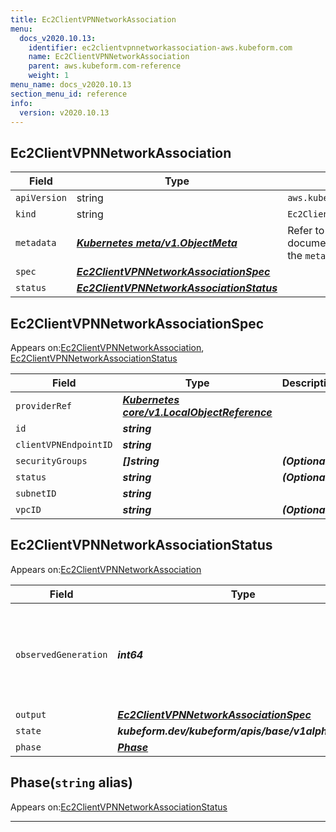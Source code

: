 ```yaml
---
title: Ec2ClientVPNNetworkAssociation
menu:
  docs_v2020.10.13:
    identifier: ec2clientvpnnetworkassociation-aws.kubeform.com
    name: Ec2ClientVPNNetworkAssociation
    parent: aws.kubeform.com-reference
    weight: 1
menu_name: docs_v2020.10.13
section_menu_id: reference
info:
  version: v2020.10.13
---
```


## Ec2ClientVPNNetworkAssociation
| Field | Type | Description |
| ------ | ----- | ----------- |
| `apiVersion` | string | `aws.kubeform.com/v1alpha1` |
|    `kind` | string | `Ec2ClientVPNNetworkAssociation` |
| `metadata` | ***[Kubernetes meta/v1.ObjectMeta](https://kubernetes.io/docs/reference/generated/kubernetes-api/v1.13/#objectmeta-v1-meta)***|Refer to the Kubernetes API documentation for the fields of the `metadata` field.|
| `spec` | ***[Ec2ClientVPNNetworkAssociationSpec](#ec2clientvpnnetworkassociationspec)***||
| `status` | ***[Ec2ClientVPNNetworkAssociationStatus](#ec2clientvpnnetworkassociationstatus)***||
## Ec2ClientVPNNetworkAssociationSpec

Appears on:[Ec2ClientVPNNetworkAssociation](#ec2clientvpnnetworkassociation), [Ec2ClientVPNNetworkAssociationStatus](#ec2clientvpnnetworkassociationstatus)

| Field | Type | Description |
| ------ | ----- | ----------- |
| `providerRef` | ***[Kubernetes core/v1.LocalObjectReference](https://kubernetes.io/docs/reference/generated/kubernetes-api/v1.13/#localobjectreference-v1-core)***||
| `id` | ***string***||
| `clientVPNEndpointID` | ***string***||
| `securityGroups` | ***[]string***| ***(Optional)*** |
| `status` | ***string***| ***(Optional)*** |
| `subnetID` | ***string***||
| `vpcID` | ***string***| ***(Optional)*** |
## Ec2ClientVPNNetworkAssociationStatus

Appears on:[Ec2ClientVPNNetworkAssociation](#ec2clientvpnnetworkassociation)

| Field | Type | Description |
| ------ | ----- | ----------- |
| `observedGeneration` | ***int64***| ***(Optional)*** Resource generation, which is updated on mutation by the API Server.|
| `output` | ***[Ec2ClientVPNNetworkAssociationSpec](#ec2clientvpnnetworkassociationspec)***| ***(Optional)*** |
| `state` | ***kubeform.dev/kubeform/apis/base/v1alpha1.State***| ***(Optional)*** |
| `phase` | ***[Phase](#phase)***| ***(Optional)*** |
## Phase(`string` alias)

Appears on:[Ec2ClientVPNNetworkAssociationStatus](#ec2clientvpnnetworkassociationstatus)

---
